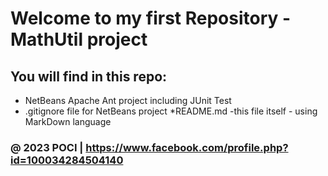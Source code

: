 # Welcome to my first Repository - MathUtil project

## You will find in this repo:
* NetBeans Apache Ant project including JUnit Test
* .gitignore file for NetBeans project
*README.md -this file itself - using MarkDown language

### @ 2023 POCI | https://www.facebook.com/profile.php?id=100034284504140
